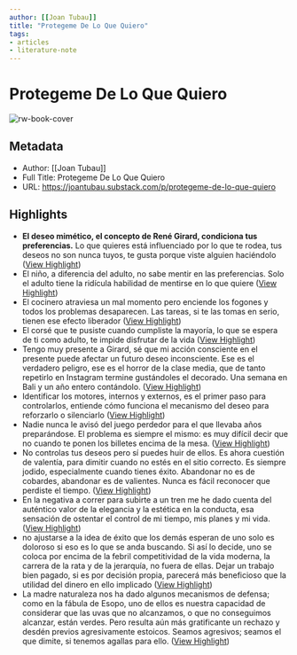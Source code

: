 ```yaml
---
author: [[Joan Tubau]]
title: "Protegeme De Lo Que Quiero"
tags: 
- articles
- literature-note
---
```

# Protegeme De Lo Que Quiero

![rw-book-cover](https://substackcdn.com/image/fetch/f_auto,q_auto:good,fl_progressive:steep/https%3A%2F%2Fsubstack-post-media.s3.amazonaws.com%2Fpublic%2Fimages%2F60d4d2d8-c8be-4bc2-a488-7b706540b73e_1600x1192.jpeg)

## Metadata
- Author: [[Joan Tubau]]
- Full Title: Protegeme De Lo Que Quiero
- URL: https://joantubau.substack.com/p/protegeme-de-lo-que-quiero

## Highlights
- **El deseo mimético, el concepto de René Girard, condiciona tus preferencias.** Lo que quieres está influenciado por lo que te rodea, tus deseos no son nunca tuyos, te gusta porque viste alguien haciéndolo ([View Highlight](https://read.readwise.io/read/01gxh0y7rqc65ffgxn0sddva7w))
- El niño, a diferencia del adulto, no sabe mentir en las preferencias. Solo el adulto tiene la ridícula habilidad de mentirse en lo que quiere ([View Highlight](https://read.readwise.io/read/01gxh0ykw3z32v286bet9x94mg))
- El cocinero atraviesa un mal momento pero enciende los fogones y todos los problemas desaparecen. Las tareas, si te las tomas en serio, tienen ese efecto liberador ([View Highlight](https://read.readwise.io/read/01gxh0zd2ejdqzfqqs1ys88rrj))
- El corsé que te pusiste cuando cumpliste la mayoría, lo que se espera de ti como adulto, te impide disfrutar de la vida ([View Highlight](https://read.readwise.io/read/01gxh11k2mf4j55mdgaz743xfy))
- Tengo muy presente a Girard, sé que mi acción consciente en el presente puede afectar un futuro deseo inconsciente. Ese es el verdadero peligro, ese es el horror de la clase media, que de tanto repetirlo en Instagram termine gustándoles el decorado. Una semana en Bali y un año entero contándolo. ([View Highlight](https://read.readwise.io/read/01gxh136pxs7z2p5x5c8byaq2d))
- Identificar los motores, internos y externos, es el primer paso para controlarlos, entiende cómo funciona el mecanismo del deseo para reforzarlo o silenciarlo ([View Highlight](https://read.readwise.io/read/01gxh14pgab07ptzecac8nf9sh))
- Nadie nunca le avisó del juego perdedor para el que llevaba años preparándose. El problema es siempre el mismo: es muy difícil decir que no cuando te ponen los billetes encima de la mesa. ([View Highlight](https://read.readwise.io/read/01gxh1cwj9aazr7bym939jzt66))
- No controlas tus deseos pero sí puedes huir de ellos. Es ahora cuestión de valentía, para dimitir cuando no estés en el sitio correcto. Es siempre jodido, especialmente cuando tienes éxito. Abandonar no es de cobardes, abandonar es de valientes. Nunca es fácil reconocer que perdiste el tiempo. ([View Highlight](https://read.readwise.io/read/01gxh1ek5x8kcfr0bcymh2bm9h))
- En la negativa a correr para subirte a un tren me he dado cuenta del auténtico valor de la elegancia y la estética en la conducta, esa sensación de ostentar el control de mi tiempo, mis planes y mi vida. ([View Highlight](https://read.readwise.io/read/01gxh1f9dqwv5yyx12ch97n220))
- no ajustarse a la idea de éxito que los demás esperan de uno solo es doloroso si eso es lo que se anda buscando. Si así lo decide, uno se coloca por encima de la febril competitividad de la vida moderna, la carrera de la rata y de la jerarquía, no fuera de ellas. Dejar un trabajo bien pagado, si es por decisión propia, parecerá más beneficioso que la utilidad del dinero en ello implicado ([View Highlight](https://read.readwise.io/read/01gxh1g27q6f7aac2nfmss4bbf))
- La madre naturaleza nos ha dado algunos mecanismos de defensa; como en la fábula de Esopo, uno de ellos es nuestra capacidad de considerar que las uvas que no alcanzamos, o que no conseguimos alcanzar, están verdes. Pero resulta aún más gratificante un rechazo y desdén previos agresivamente estoicos. Seamos agresivos; seamos el que dimite, si tenemos agallas para ello. ([View Highlight](https://read.readwise.io/read/01gxh1hx262knqgj58560kjx05))
